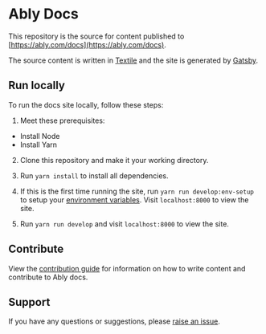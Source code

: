 # Ably Docs

This repository is the source for content published to [https://ably.com/docs](https://ably.com/docs).

The source content is written in [Textile](https://github.com/textile/textile-spec) and the site is generated by [Gatsby](https://www.gatsbyjs.com/).

## Run locally

To run the docs site locally, follow these steps:

1. Meet these prerequisites:
  * Install Node
  * Install Yarn

2. Clone this repository and make it your working directory.

3. Run `yarn install` to install all dependencies.

4. If this is the first time running the site, run `yarn run develop:env-setup` to setup your [environment variables](#environment-variables). Visit `localhost:8000` to view the site.

5. Run `yarn run develop` and visit `localhost:8000` to view the site.

## Contribute

View the [contribution guide](CONTRIBUTING.md) for information on how to write content and contribute to Ably docs.

## Support

If you have any questions or suggestions, please [raise an issue](https://github.com/ably/docs/issues).

